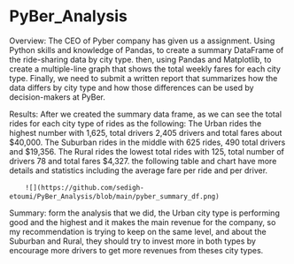 # PyBer_Analysis

Overview:
    The CEO of Pyber company has given us a assignment. Using Python skills and knowledge of Pandas, to create a summary DataFrame of the ride-sharing data by city type.     then, using Pandas and Matplotlib, to create a multiple-line graph that shows the total weekly fares for each city type. Finally, we need to submit a written report     that summarizes how the data differs by city type and how those differences can be used by decision-makers at PyBer.

Results:
    After we created the summary data frame, as we can see the total rides for each city type of rides as the following: 
    The Urban rides the highest number with 1,625, total drivers 2,405 drivers and total fares about $40,000.
    The Suburban rides in the middle with 625 rides, 490 total drivers and $19,356. 
    The Rural rides the lowest total rides with 125, total number of drivers 78 and total fares $4,327.
    the following table and chart have more details and statistics including the average fare per ride and per driver.
    
        ![](https://github.com/sedigh-etoumi/PyBer_Analysis/blob/main/pyber_summary_df.png)

Summary: form the analysis that we did, the Urban city type is performing good and the highest and it makes the main revenue for the company,
         so my recommendation is trying to keep on the same level, and about the Suburban and Rural, they should try to invest more in both types by encourage more                drivers to get more revenues from theses city types.       
